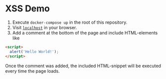 # XSS Demo

1. Execute `docker-compose up` in the root of this repository.
2. Visit [`localhost`](http://localhost/) in your browser.
3. Add a comment at the bottom of the page and include HTML-elements like

```html
<script>
  alert('Hello World!');
</script>
```

Once the comment was added, the included HTML-snippet will be executed every time the page loads.

